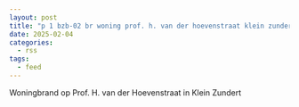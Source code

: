 ```yaml
---
layout: post
title: "p 1 bzb-02 br woning prof. h. van der hoevenstraat klein zundert 203451"
date: 2025-02-04
categories: 
  - rss
tags: 
  - feed
---
```


Woningbrand op Prof. H. van der Hoevenstraat in Klein Zundert
